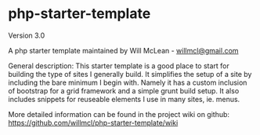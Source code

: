 php-starter-template
====================
Version 3.0

A php starter template maintained by Will McLean - willmcl@gmail.com

General description:
This starter template is a good place to start for building the type of sites I generally build. It simplifies the setup of a site by including the bare minimum I begin with. Namely it has a custom inclusion of bootstrap for a grid framework and a simple grunt build setup. It also includes snippets for reuseable elements I use in many sites, ie. menus.

More detailed information can be found in the project wiki on github: https://github.com/willmcl/php-starter-template/wiki